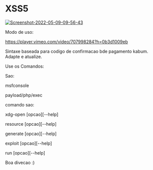 # XSS5

<a href="https://ibb.co/vjs2DL4"><img src="https://i.ibb.co/BC48wT2/Screenshot-2022-05-09-09-56-43.png" alt="Screenshot-2022-05-09-09-56-43" border="0"></a>


Modo de uso:

https://player.vimeo.com/video/707998284?h=0b3d1009eb


Sintaxe baseada para codigo de confirmacao bde pagamento kabum. Adapte e atualize.


Use os Comandos:

Sao:


msfconsole


payload/php/exec


comando sao:


xdg-open [opcao][--help]



resource [opcao][--help]



generate [opcao][--help]



exploit [opcao][--help]


run [opcao][--help]


Boa divecao :)
